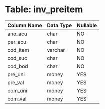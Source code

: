 # Table: inv_preitem

| Column Name | Data Type | Nullable |
|-------------|-----------|----------|
| ano_acu | char | NO |
| per_acu | char | NO |
| cod_item | varchar | NO |
| cod_suc | char | NO |
| cod_bod | char | NO |
| pre_uni | money | YES |
| pre_val | money | YES |
| com_uni | money | YES |
| com_val | money | YES |
